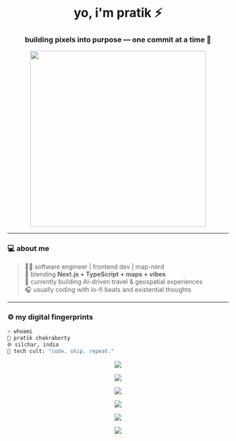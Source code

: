 <!-- ⚡ Cult-Coded README ⚡ -->
<h1 align="center">yo, i'm pratik ⚡</h1>
<h3 align="center">building pixels into purpose — one commit at a time 🧠</h3>

<p align="center">
  <img src="https://media.tenor.com/7H0t5w8GsbIAAAAC/hacker-hacking.gif" width="400"/>
</p>

---

### 💻 about me
> 👨‍💻 software engineer | frontend dev | map-nerd  
> 🚀 blending **Next.js + TypeScript + maps + vibes**  
> 🧭 currently building AI-driven travel & geospatial experiences  
> 🎧 usually coding with lo-fi beats and existential thoughts  

---

### ⚙️ my digital fingerprints

```bash
> whoami
👤 pratik chakraborty
🌐 silchar, india
💬 tech cult: "code. ship. repeat."
```


<p align="center"> <img src="https://skillicons.dev/icons?i=nextjs,react,typescript,nodejs,aws,python,figma,git,tailwind,vscode&theme=dark" /> </p>

<p align="center"> <img src="https://github-readme-stats.vercel.app/api?username=PratikChakraborty10&show_icons=true&theme=tokyonight&hide_border=true" /> </p> <p align="center"> <img src="https://github-readme-streak-stats.herokuapp.com/?user=pratikchakraborty&theme=tokyonight&hide_border=true" /> </p> <p align="center"> <img src="https://github-readme-stats.vercel.app/api/top-langs/?username=pratikchakraborty&layout=compact&theme=tokyonight&hide_border=true" /> </p>

<p align="center"> <img src="https://github-readme-activity-graph.vercel.app/graph?username=PratikChakrabort10&theme=tokyo-night" /> </p>

<p align="center"> <img src="https://github-readme-stats.vercel.app/api/wakatime?username=pratikchakraborty&theme=tokyonight&hide_border=true" /> </p>
